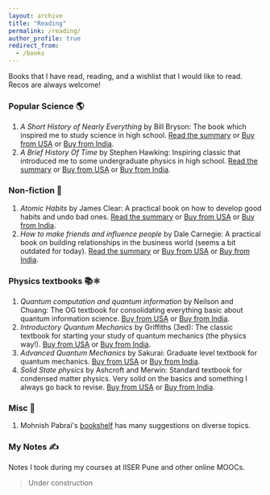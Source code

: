 ```yaml
---
layout: archive
title: "Reading"
permalink: /reading/
author_profile: true
redirect_from:
  - /books
---
```


Books that I have read, reading, and a wishlist that I would like to read. Recos are always welcome! 


### Popular Science 🌎

1. *A Short History of Nearly Everything* by Bill Bryson: The book which inspired me to study science in high school. <a href="TBA" target="_blank">Read the summary</a> or <a href="https://www.amazon.com/Short-History-Nearly-Everything/dp/1784161853" target="_blank">Buy from USA</a> or <a href="https://www.amazon.in/History-Nearly-Everything-Re-issue-Bryson/dp/1784161853" target="_blank">Buy from India</a>.
2. *A Brief History Of Time* by Stephen Hawking: Inspiring classic that introduced me to some undergraduate physics in high school. <a href="TBA" target="_blank">Read the summary</a> or <a href="https://www.amazon.com/Brief-History-Time-Black-Holes/dp/0553175211" target="_blank">Buy from USA</a> or <a href="https://www.amazon.in/Brief-History-Time-Black-Holes/dp/0553175211" target="_blank">Buy from India</a>.

### Non-fiction 📖

1. *Atomic Habits* by James Clear: A practical book on how to develop good habits and undo bad ones. <a href="https://www.goodreads.com/review/show/4572587354" target="_blank">Read the summary</a> or <a href="https://www.amazon.com/Atomic-Habits-Proven-Build-Break/dp/0735211299" target="_blank">Buy from USA</a> or <a href="https://www.amazon.in/Atomic-Habits-James-Clear/dp/1847941834" target="_blank">Buy from India</a>.
2. *How to make friends and influence people* by Dale Carnegie: A practical book on building relationships in the business world (seems a bit outdated for today). <a href="TBA" target="_blank">Read the summary</a> or <a href="TBA" target="_blank">Buy from USA</a> or <a href="TBA" target="_blank">Buy from India</a>.

### Physics textbooks 📚⚛️

1. *Quantum computation and quantum information* by Neilson and Chuang: The OG textbook for consolidating everything basic about quantum information science. <a href="https://www.amazon.com/Quantum-Computation-Information-Nielsen/dp/110761919X/" target="_blank">Buy from USA</a> or <a href="https://www.amazon.in/Quantum-Computation-Information-Nielsen/dp/110761919X/" target="_blank">Buy from India</a>.
2. *Introductory Quantum Mechanics* by Griffiths (3ed): The classic textbook for starting your study of quantum mechanics (the physics way!). <a href="https://www.amazon.com/Introduction-Quantum-Mechanics-David-Griffiths/dp/1107189632/" target="_blank">Buy from USA</a> or <a href="https://www.amazon.in/Introduction-Quantum-Mechanics-David-Griffiths/dp/1107189632/" target="_blank">Buy from India</a>.
3. *Advanced Quantum Mechanics* by Sakurai: Graduate level textbook for quantum mechanics. <a href="https://www.amazon.com/Advanced-quantum-mechanics-J-Sakurai/dp/8177589164/" target="_blank">Buy from USA</a> or <a href="https://www.amazon.in/Advanced-quantum-mechanics-J-Sakurai/dp/8177589164/" target="_blank">Buy from India</a>.
4. *Solid State physics* by Ashcroft and Merwin: Standard textbook for condensed matter physics. Very solid on the basics and something I always go back to revise. <a href="https://www.amazon.com/Solid-State-Physics-N-David/dp/8131500527" target="_blank">Buy from USA</a> or <a href="https://www.amazon.in/Solid-State-Physics-N-David/dp/8131500527/" target="_blank">Buy from India</a>.

### Misc 🌈

1. Mohnish Pabrai's [bookshelf](http://www.chaiwithpabrai.com/bookshelf.html) has many suggestions on diverse topics.

### My Notes ✍️
Notes I took during my courses at IISER Pune and other online MOOCs.
> Under construction
